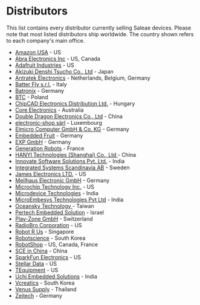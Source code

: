 # Distributors

This list contains every distributor currently selling Saleae devices. Please note that most listed distributors ship worldwide. The country shown refers to each company's main office.

* [Amazon USA](https://www.amazon.com/Logic-Black-Saleae-8-Channel-Analyzer/dp/B0749G85W2/ref=sr_1_1?s=hi&ie=UTF8&qid=1516658879&sr=1-1&keywords=saleae) - US
* [Abra Electronics Inc](https://abra-electronics.com/?subcats=Y&pcode_from_q=Y&pshort=Y&pfull=Y&pname=Y&pkeywords=Y&search_performed=Y&q=saleae&dispatch=products.search) - US, Canada
* [Adafruit Industries](https://www.adafruit.com/?q=Saleae&) - US
* [Akizuki Denshi Tsucho Co., Ltd](http://akizukidenshi.com/catalog/goods/search.aspx?search=x&keyword=saleae&image=%8C%9F%8D%F5) - Japan
* [Antratek Electronics](https://www.antratek.com/catalogsearch/result/?q=saleae) - Netherlands, Belgium, Germany
* [Batter Fly s.r.l.](http://www.batterfly.com/shop/index.php?route=product/search&filter_name=saleae) - Italy
* [Batronix](http://www.batronix.com/shop/logic-analyzer/Saleae.html) - Germany
* [BTC](https://kamami.pl/22_saleae) - Poland
* [ChipCAD Electronics Distribution Ltd.](https://shop.chipcad.hu/Welcome/Default.aspx?scenarioID=360&pid=1526) - Hungary
* [Core Electronics](http://core-electronics.com.au/search/?q=saleae) - Australia
* [Double Dragon Electronics Co., Ltd](http://www.sl.com.cn/) - China
* [electronic-shop sàrl](https://www.electronic-shop.lu/EN/search?q=saleae) - Luxembourg
* [Elmicro Computer GmbH & Co. KG](http://elmicro.com/de/saleae-logic.html) - Germany
* [Embedded Fruit](http://www.embeddedfruit.de/SaleaeProdukte) - Germany
* [EXP GmbH](http://www.exp-tech.de/hersteller/saleae/) - Germany
* [Generation Robots](https://www.generationrobots.com/en/83_saleae) - France
* [HANYI Technologies \(Shanghai\) Co., Ltd ](http://www.han-yi-tech.com/product/129.html) - China
* [Innovate Software Solutions Pvt. Ltd.](http://innovatesolutions.net/shop/logic-4/) - India
* [Integrated Systems Scandinavia AB](http://www.iss.se/default.asp?id=2927&searchfile=saleae) - Sweden
* [James Electronics LTD.](http://www.jameco.com/webapp/wcs/stores/servlet/StoreCatalogDrillDownView?langId=-1&storeId=10001&catalogId=10001&freeText=saleae&search_type=jamecoall) - US
* [Meilhaus Electronic GmbH](https://www.meilhaus.de/infos/saleae/) - Germany
* [Microchip Technology Inc.](http://www.microchipdirect.com/searchparts.aspx?q=saleae&resperpage=10) - US
* [Microdevice Technologies](https://www.microdevice.in/products) - India
* [MicroEmbesys Technologies Pvt Ltd](http://microembesys.com/logic-analyzer/) - India
* [Oceansky Technology ](http://oceansky-technology.com/commerce/product_info.php?products_id=14861&sid=abf33532e1f39dee3759e0f997ad9779) - Taiwan
* [Pertech Embedded Solution](http://www.pertech.co.il/saleae/) - Israel
* [Play-Zone GmbH](http://www.play-zone.ch/en/catalogsearch/result/?q=saleae&x=0&y=0) - Switzerland
* [RadioBro Corporation](http://www.radiobro.com/development-tools/) - US
* [Robot R Us](https://www.robot-r-us.com/) - Singapore
* [Robotscience](http://www.robotscience.kr/goods/search?search_text=saleae&x=0&y=0) - South Korea
* [RobotShop](http://www.robotshop.com/en/catalogsearch/result/index/?general_brand=Saleae&q=saleae) - US, Canada, France
* [SCE in China](http://www.scedg.com/) - China
* [SparkFun Electronics](https://www.sparkfun.com/search/results?term=saleae) - US
* [Stellar Data](http://stellardata.com/) - US
* [TEquipment](http://www.tequipment.net/search/?F_Keyword=saleae) - US
* [Uchi Embedded Solutions](http://uchiembedded.co.in/index.html) - India
* [Vcreatics](http://www.vctec.co.kr/product/search.html?banner_action=&keyword=saleae) - South Korea
* [Venus Supply](http://www.thaieasyelec.com/products/tools-instruments.html) - Thailand
* [Zeitech](http://www.zeitech.de/navi.php?suchausdruck=saleae&JTLSHOP=g8lkc975vlv09krapogli19am3) - Germany



